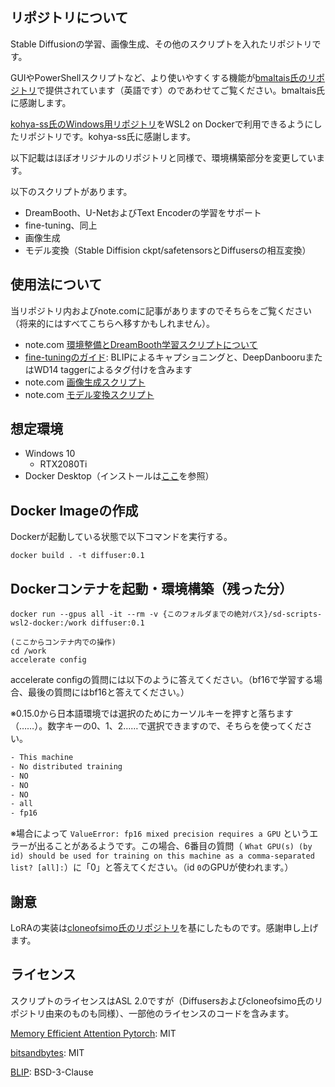 ## リポジトリについて
Stable Diffusionの学習、画像生成、その他のスクリプトを入れたリポジトリです。

GUIやPowerShellスクリプトなど、より使いやすくする機能が[bmaltais氏のリポジトリ](https://github.com/bmaltais/kohya_ss)で提供されています（英語です）のであわせてご覧ください。bmaltais氏に感謝します。

[kohya-ss氏のWindows用リポジトリ](https://github.com/kohya-ss/sd-scripts)をWSL2 on Dockerで利用できるようにしたリポジトリです。kohya-ss氏に感謝します。

以下記載はほぼオリジナルのリポジトリと同様で、環境構築部分を変更しています。


以下のスクリプトがあります。

* DreamBooth、U-NetおよびText Encoderの学習をサポート
* fine-tuning、同上
* 画像生成
* モデル変換（Stable Diffision ckpt/safetensorsとDiffusersの相互変換）

## 使用法について

当リポジトリ内およびnote.comに記事がありますのでそちらをご覧ください（将来的にはすべてこちらへ移すかもしれません）。

* note.com [環境整備とDreamBooth学習スクリプトについて](https://note.com/kohya_ss/n/nba4eceaa4594)
* [fine-tuningのガイド](./fine_tune_README_ja.md):
BLIPによるキャプショニングと、DeepDanbooruまたはWD14 taggerによるタグ付けを含みます
* note.com [画像生成スクリプト](https://note.com/kohya_ss/n/n2693183a798e)
* note.com [モデル変換スクリプト](https://note.com/kohya_ss/n/n374f316fe4ad)

## 想定環境

- Windows 10
  - RTX2080Ti
- Docker Desktop（インストールは[ここ](https://qiita.com/sumita_v09/items/810685f77cdd0586db16)を参照）

## Docker Imageの作成

Dockerが起動している状態で以下コマンドを実行する。

```shell
docker build . -t diffuser:0.1
```

## Dockerコンテナを起動・環境構築（残った分）

```shell
docker run --gpus all -it --rm -v {このフォルダまでの絶対パス}/sd-scripts-wsl2-docker:/work diffuser:0.1

(ここからコンテナ内での操作)
cd /work
accelerate config

```

accelerate configの質問には以下のように答えてください。（bf16で学習する場合、最後の質問にはbf16と答えてください。）

※0.15.0から日本語環境では選択のためにカーソルキーを押すと落ちます（……）。数字キーの0、1、2……で選択できますので、そちらを使ってください。

```txt
- This machine
- No distributed training
- NO
- NO
- NO
- all
- fp16
```

※場合によって ``ValueError: fp16 mixed precision requires a GPU`` というエラーが出ることがあるようです。この場合、6番目の質問（
``What GPU(s) (by id) should be used for training on this machine as a comma-separated list? [all]:``）に「0」と答えてください。（id `0`のGPUが使われます。）


## 謝意

LoRAの実装は[cloneofsimo氏のリポジトリ](https://github.com/cloneofsimo/lora)を基にしたものです。感謝申し上げます。

## ライセンス

スクリプトのライセンスはASL 2.0ですが（Diffusersおよびcloneofsimo氏のリポジトリ由来のものも同様）、一部他のライセンスのコードを含みます。

[Memory Efficient Attention Pytorch](https://github.com/lucidrains/memory-efficient-attention-pytorch): MIT

[bitsandbytes](https://github.com/TimDettmers/bitsandbytes): MIT

[BLIP](https://github.com/salesforce/BLIP): BSD-3-Clause


